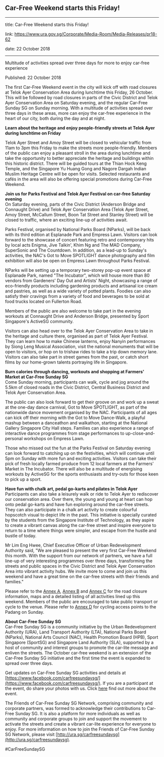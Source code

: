 ## Car-Free Weekend starts this Friday!

---

title: Car-Free Weekend starts this Friday!

link: https://www.ura.gov.sg/Corporate/Media-Room/Media-Releases/pr18-62

date: 22 October 2018

---

Multitude of activities spread over three days for more to enjoy car-free experience

Published: 22 October 2018

The first Car-Free Weekend event in the city will kick off with road closures at Telok Ayer Conservation Area during lunchtime this Friday, 26 October. This will be followed by road closures in parts of the Civic District and Telok Ayer Conservation Area on Saturday evening, and the regular Car-Free Sunday SG on Sunday morning. With a multitude of activities spread over three days in these areas, more can enjoy the car-free experience in the heart of our city, both during the day and at night.

**Learn about the heritage and enjoy people-friendly streets at Telok Ayer during lunchtime on Friday**

Telok Ayer Street and Amoy Street will be closed to vehicular traffic from 11am to 3pm this Friday to make the streets more people-friendly. Members of the public can enjoy a pleasant stroll in the area during lunchtime and take the opportunity to better appreciate the heritage and buildings within this historic district. There will be guided tours at the Thian Hock Keng Temple, and the Singapore Yu Huang Gong and Nagore Dargah Indian Muslim Heritage Centre will be open for visits. Selected restaurants and cafés in the area will also be offering special promotions during Car-Free Weekend.

**Join us for Parks Festival and Telok Ayer Festival on car-free Saturday evening**  
On Saturday evening, parts of the Civic District (Anderson Bridge and Connaught Drive) and Telok Ayer Conservation Area (Telok Ayer Street, Amoy Street, McCallum Street, Boon Tat Street and Stanley Street) will be closed to traffic, where an exciting line-up of activities await.

Parks Festival, organised by National Parks Board (NParks), will be back with its third edition at Esplanade Park and Empress Lawn. Visitors can look forward to the showcase of concert featuring retro and contemporary hits by local acts Enigma, Jive Talkin', Khim Ng and The MAD Company, SuperSonic and The Countdown. In addition, as a lead-up to Sunday's activities, the NAC's Got to Move SPOTLIGHT dance photography and film exhibition will also be open on Empress Lawn throughout Parks Festival.

NParks will be setting up a temporary two-storey pop-up event space at Esplanade Park, named "The Incubator", which will house more than 80 vendors from Gardeners' Day Out and Artists' Night, showcasing a range of eco-friendly products including gardening products and artisanal ice cream and pastries, as well as a wide variety of potted plants. Foodies can also satisfy their cravings from a variety of food and beverages to be sold at food trucks located on Fullerton Road.

Members of the public are also welcome to take part in the evening workouts at Connaught Drive and Anderson Bridge, presented by Sport Singapore's ActiveSG community.

Visitors can also head over to the Telok Ayer Conservation Area to take in the heritage and culture there, organised as part of Telok Ayer Festival. They can learn how to make Chinese lanterns, enjoy Nanyin performances by Siong Leng Musical Association, visit the national monuments that will be open to visitors, or hop on to trishaw rides to take a trip down memory lane. Visitors can also take part in street games from the past, or catch short films by our home-grown talents portraying life in Singapore.

**Burn calories through dancing, workouts and shopping at Farmers' Market at Car-Free Sunday SG**  
Come Sunday morning, participants can walk, cycle and jog around the 5.5km of closed roads in the Civic District, Central Business District and Telok Ayer Conservation Area.

The public can also look forward to get their groove on and work up a sweat at the one-day dance carnival, Got to Move SPOTLIGHT, as part of the nationwide dance movement organised by the NAC. Participants of all ages can kick off their morning with the Got to Move Dance-Walk, a playful mashup between a danceathon and walkathon, starting at the National Gallery Singapore City Hall steps. Families can also experience a range of interactive dance programmes from stage performances to up-close-and-personal workshops on Empress Lawn.

Those who missed out the fun at the Parks Festival on Saturday evening can look forward to catching up on the festivities, which will continue until 5pm on Sunday with more fun and exciting activities. Visitors can take their pick of fresh locally farmed produce from 12 local farmers at the Farmers' Market in The Incubator. There will also be a multitude of energising workouts by ActiveSG for the sports enthusiasts and try-outs for those keen to pick up a sport.

**Have fun with chalk art, pedal go-karts and pilates in Telok Ayer**  
Participants can also take a leisurely walk or ride to Telok Ayer to rediscover our conservation area. Over there, the young and young at heart can hop onto pedal go-karts and have fun exploring around the car-free streets. They can also participate in a chalk art activity to create colourful hopscotch visual to depict life in the past. This initiative is specially curated by the students from the Singapore Institute of Technology, as they aspire to create a vibrant canvas along the car-free street and inspire everyone to return to a time where things were simpler, and escape from the hustle and bustle of today.

Mr Lim Eng Hwee, Chief Executive Officer of Urban Redevelopment Authority said, "We are pleased to present the very first Car-Free Weekend this month. With the support from our network of partners, we have a full line-up of very interesting programmes over three days, transforming the streets and public spaces in the Civic District and Telok Ayer Conservation Area into vibrant activity hubs. We invite more to come and join us this weekend and have a great time on the car-free streets with their friends and families."

Please refer to the [Annex A](https://www.ura.gov.sg/-/media/Corporate/Media-Room/2018/Oct/pr18-62a.pdf), [Annex B](https://www.ura.gov.sg/-/media/Corporate/Media-Room/2018/Oct/pr18-62b.pdf) and [Annex C](https://www.ura.gov.sg/-/media/Corporate/Media-Room/2018/Oct/pr18-62c.pdf) for the road closure information, maps and a detailed listing of all activities lined up this weekend. Members of the public are encouraged to take public transport or cycle to the venue. Please refer to [Annex D](https://www.ura.gov.sg/-/media/Corporate/Media-Room/2018/Oct/pr18-62d.pdf) for cycling access points to the Padang on Sunday.

**About Car-Free Sunday SG**  
Car-Free Sunday SG is a community initiative by the Urban Redevelopment Authority (URA), Land Transport Authority (LTA), National Parks Board (NParks), National Arts Council (NAC), Health Promotion Board (HPB), Sport Singapore (SportSG) and Singapore Land Authority (SLA), supported by a host of community and interest groups to promote the car-lite message and enliven the streets. The October car-free weekend is an extension of the Car-Free Sunday SG initiative and the first time the event is expanded to spread over three days.

Get updates on Car-Free Sunday SG activities and details at [https://www.facebook.com/carfreesundaysg/](https://www.facebook.com/carfreesundaysg/). If you are a participant at the event, do share your photos with us. Click [here](https://www.ura.gov.sg/Corporate/Get-Involved/Go-Car-Lite/Car-Free-Sunday/CFS/About-CFS) find out more about the event.

The Friends of Car-Free Sunday SG Network, comprising community and corporate partners, was formed to acknowledge their contributions to Car-Free Sunday SG. It is also a platform for more individuals as well as community and corporate groups to join and support the movement to activate the streets and create a vibrant car-lite experience for everyone to enjoy. For more information on how to join the Friends of Car-Free Sunday SG Network, please visit [http://ura.sg/carfreesundaysg](http://ura.sg/carfreesundaysg).

#CarFreeSundaySG
